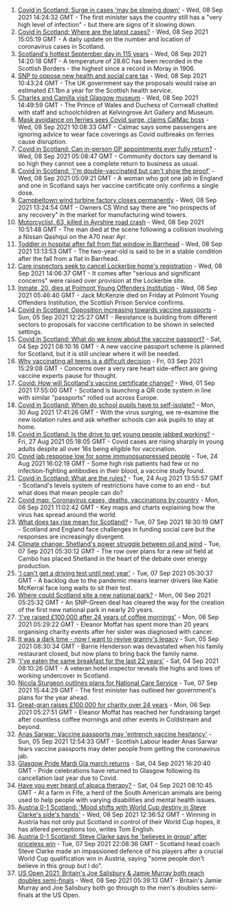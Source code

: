1. [Covid in Scotland: Surge in cases 'may be slowing down'](https://www.bbc.co.uk/news/uk-scotland-58491737?at_medium=RSS&at_campaign=KARANGA) - Wed, 08 Sep 2021 14:24:32 GMT - The first minister says the country still has a "very high level of infection" - but there are signs of it slowing down.
2. [Covid in Scotland: Where are the latest cases?](https://www.bbc.co.uk/news/uk-scotland-53511877?at_medium=RSS&at_campaign=KARANGA) - Wed, 08 Sep 2021 15:05:19 GMT - A daily update on the number and location of coronavirus cases in Scotland.
3. [Scotland's hottest September day in 115 years](https://www.bbc.co.uk/news/uk-scotland-south-scotland-58491958?at_medium=RSS&at_campaign=KARANGA) - Wed, 08 Sep 2021 14:20:18 GMT - A temperature of 28.6C has been recorded in the Scottish Borders - the highest since a record in Moray in 1906.
4. [SNP to oppose new health and social care tax](https://www.bbc.co.uk/news/uk-scotland-scotland-politics-58487834?at_medium=RSS&at_campaign=KARANGA) - Wed, 08 Sep 2021 10:43:24 GMT - The UK government say the proposals would raise an estimated £1.1bn a year for the Scottish health service.
5. [Charles and Camilla visit Glasgow museum](https://www.bbc.co.uk/news/uk-scotland-glasgow-west-58484800?at_medium=RSS&at_campaign=KARANGA) - Wed, 08 Sep 2021 14:49:59 GMT - The Prince of Wales and Duchess of Cornwall chatted with staff and schoolchildren at Kelvingrove Art Gallery and Museum.
6. [Mask avoidance on ferries sees Covid surge, claims CalMac boss](https://www.bbc.co.uk/news/uk-scotland-highlands-islands-58487363?at_medium=RSS&at_campaign=KARANGA) - Wed, 08 Sep 2021 10:08:33 GMT - Calmac says some passengers are ignoring advice to wear face coverings as Covid outbreaks on ferries cause disruption.
7. [Covid in Scotland: Can in-person GP appointments ever fully return?](https://www.bbc.co.uk/news/uk-scotland-58481878?at_medium=RSS&at_campaign=KARANGA) - Wed, 08 Sep 2021 05:08:47 GMT - Community doctors say demand is so high they cannot see a complete return to business as usual.
8. [Covid in Scotland: 'I'm double-vaccinated but can't show the proof'](https://www.bbc.co.uk/news/uk-scotland-58475922?at_medium=RSS&at_campaign=KARANGA) - Wed, 08 Sep 2021 05:09:21 GMT - A woman who got one jab in England and one in Scotland says her vaccine certificate only confirms a single dose.
9. [Campbeltown wind turbine factory closes permanently](https://www.bbc.co.uk/news/uk-scotland-58488135?at_medium=RSS&at_campaign=KARANGA) - Wed, 08 Sep 2021 13:24:54 GMT - Owners CS Wind say there are "no prospects of any recovery" in the market for manufacturing wind towers.
10. [Motorcyclist, 63, killed in Ayrshire road crash](https://www.bbc.co.uk/news/uk-scotland-glasgow-west-58484798?at_medium=RSS&at_campaign=KARANGA) - Wed, 08 Sep 2021 10:51:48 GMT - The man died at the scene following a collision involving a Nissan Qashqui on the A70 near Ayr.
11. [Toddler in hospital after fall from flat window in Barrhead](https://www.bbc.co.uk/news/uk-scotland-glasgow-west-58484799?at_medium=RSS&at_campaign=KARANGA) - Wed, 08 Sep 2021 13:13:53 GMT - The two-year-old is said to be in a stable condition after the fall from a flat in Barrhead.
12. [Care inspectors seek to cancel Lockerbie home's registration](https://www.bbc.co.uk/news/uk-scotland-south-scotland-58487257?at_medium=RSS&at_campaign=KARANGA) - Wed, 08 Sep 2021 14:06:37 GMT - It comes after "serious and significant concerns" were raised over provision at the Lockerbie site.
13. [Inmate, 20, dies at Polmont Young Offenders Institution](https://www.bbc.co.uk/news/uk-scotland-58484856?at_medium=RSS&at_campaign=KARANGA) - Wed, 08 Sep 2021 05:46:40 GMT - Jack McKenzie died on Friday at Polmont Young Offenders Institution, the Scottish Prison Service confirms.
14. [Covid in Scotland: Opposition increasing towards vaccine passports](https://www.bbc.co.uk/news/uk-scotland-scotland-politics-58453551?at_medium=RSS&at_campaign=KARANGA) - Sun, 05 Sep 2021 12:25:27 GMT - Resistance is building from different sectors to proposals for vaccine certification to be shown in selected settings.
15. [Covid in Scotland: What do we know about the vaccine passport?](https://www.bbc.co.uk/news/uk-scotland-58422607?at_medium=RSS&at_campaign=KARANGA) - Sat, 04 Sep 2021 08:10:16 GMT - A new vaccine passport scheme is planned for Scotland, but it is still unclear where it will be needed.
16. [Why vaccinating all teens is a difficult decision](https://www.bbc.co.uk/news/health-58423152?at_medium=RSS&at_campaign=KARANGA) - Fri, 03 Sep 2021 15:29:08 GMT - Concerns over a very rare heart side-effect are giving vaccine experts pause for thought.
17. [Covid: How will Scotland's vaccine certificate change?](https://www.bbc.co.uk/news/uk-scotland-57519070?at_medium=RSS&at_campaign=KARANGA) - Wed, 01 Sep 2021 17:55:00 GMT - Scotland is launching a QR code system in line with similar "passports" rolled out across Europe.
18. [Covid in Scotland: When do school pupils have to self-isolate?](https://www.bbc.co.uk/news/uk-scotland-58381883?at_medium=RSS&at_campaign=KARANGA) - Mon, 30 Aug 2021 17:41:26 GMT - With the virus surging, we re-examine the new isolation rules and ask whether schools can ask pupils to stay at home.
19. [Covid in Scotland: Is the drive to get young people jabbed working?](https://www.bbc.co.uk/news/uk-scotland-58342389?at_medium=RSS&at_campaign=KARANGA) - Fri, 27 Aug 2021 05:18:05 GMT - Covid cases are rising sharply in young adults despite all over 16s being eligible for vaccination.
20. [Covid jab response low for some immunosuppressed people](https://www.bbc.co.uk/news/health-58317261?at_medium=RSS&at_campaign=KARANGA) - Tue, 24 Aug 2021 16:02:19 GMT - Some high risk patients had few or no infection-fighting antibodies in their blood, a vaccine study found.
21. [Covid in Scotland: What are the rules?](https://www.bbc.co.uk/news/uk-scotland-53166816?at_medium=RSS&at_campaign=KARANGA) - Tue, 24 Aug 2021 13:55:57 GMT - Scotland's levels system of restrictions have come to an end - but what does that mean people can do?
22. [Covid map: Coronavirus cases, deaths, vaccinations by country](https://www.bbc.co.uk/news/world-51235105?at_medium=RSS&at_campaign=KARANGA) - Mon, 06 Sep 2021 11:02:42 GMT - Key maps and charts explaining how the virus has spread around the world.
23. [What does tax rise mean for Scotland?](https://www.bbc.co.uk/news/uk-scotland-58473158?at_medium=RSS&at_campaign=KARANGA) - Tue, 07 Sep 2021 18:30:19 GMT - Scotland and England face challenges in funding social care but the responses are increasingly divergent.
24. [Climate change: Shetland's power struggle between oil and wind](https://www.bbc.co.uk/news/uk-scotland-58464439?at_medium=RSS&at_campaign=KARANGA) - Tue, 07 Sep 2021 05:30:12 GMT - The row over plans for a new oil field at Cambo has placed Shetland in the heart of the debate over energy production.
25. ['I can't get a driving test until next year'](https://www.bbc.co.uk/news/uk-scotland-58435040?at_medium=RSS&at_campaign=KARANGA) - Tue, 07 Sep 2021 05:30:37 GMT - A backlog due to the pandemic means learner drivers like Katie McKerral face long waits to sit their test.
26. [Where could Scotland site a new national park?](https://www.bbc.co.uk/news/uk-scotland-south-scotland-58400051?at_medium=RSS&at_campaign=KARANGA) - Mon, 06 Sep 2021 05:25:32 GMT - An SNP-Green deal has cleared the way for the creation of the first new national park in nearly 20 years.
27. ['I've raised £100,000 after 24 years of coffee mornings'](https://www.bbc.co.uk/news/uk-scotland-south-scotland-58383506?at_medium=RSS&at_campaign=KARANGA) - Mon, 06 Sep 2021 05:29:22 GMT - Eleanor Moffat has spent more than 20 years organising charity events after her sister was diagnosed with cancer.
28. [It was a dark time - now I want to revive granny's legacy](https://www.bbc.co.uk/news/uk-scotland-edinburgh-east-fife-58429014?at_medium=RSS&at_campaign=KARANGA) - Sun, 05 Sep 2021 08:30:34 GMT - Barrie Henderson was devastated when his family restaurant closed, but now plans to bring back the family name.
29. ['I've eaten the same breakfast for the last 22 years'](https://www.bbc.co.uk/news/uk-scotland-scotland-business-58323888?at_medium=RSS&at_campaign=KARANGA) - Sat, 04 Sep 2021 08:10:26 GMT - A veteran hotel inspector reveals the highs and lows of working undercover in Scotland.
30. [Nicola Sturgeon outlines plans for National Care Service](https://www.bbc.co.uk/news/uk-scotland-58480750?at_medium=RSS&at_campaign=KARANGA) - Tue, 07 Sep 2021 15:44:29 GMT - The first minister has outlined her government's plans for the year ahead.
31. [Great-gran raises £100,000 for charity over 24 years](https://www.bbc.co.uk/news/uk-scotland-58440739?at_medium=RSS&at_campaign=KARANGA) - Mon, 06 Sep 2021 05:27:51 GMT - Eleanor Moffat has reached her fundraising target after countless coffee mornings and other events in Coldstream and beyond.
32. [Anas Sarwar: Vaccine passports may 'entrench vaccine hesitancy'](https://www.bbc.co.uk/news/uk-scotland-58455886?at_medium=RSS&at_campaign=KARANGA) - Sun, 05 Sep 2021 12:54:33 GMT - Scottish Labour leader Anas Sarwar fears vaccine passports may deter people from getting the coronavirus jab.
33. [Glasgow Pride Mardi Gla march returns](https://www.bbc.co.uk/news/uk-scotland-58450443?at_medium=RSS&at_campaign=KARANGA) - Sat, 04 Sep 2021 16:20:40 GMT - Pride celebrations have returned to Glasgow following its cancellation last year due to Covid.
34. [Have you ever heard of alpaca therapy?](https://www.bbc.co.uk/news/uk-scotland-58423392?at_medium=RSS&at_campaign=KARANGA) - Sat, 04 Sep 2021 08:10:45 GMT - At a farm in Fife, a herd of the South American animals are being used to help people with varying disabilities and mental health issues.
35. [Austria 0-1 Scotland: 'Mood shifts with World Cup destiny in Steve Clarke's side's hands'](https://www.bbc.co.uk/sport/football/58488393?at_medium=RSS&at_campaign=KARANGA) - Wed, 08 Sep 2021 12:36:52 GMT - Winning in Austria has not only put Scotland in control of their World Cup hopes, it has altered perceptions too, writes Tom English.
36. [Austria 0-1 Scotland: Steve Clarke says he 'believes in group' after priceless win](https://www.bbc.co.uk/sport/football/58483103?at_medium=RSS&at_campaign=KARANGA) - Tue, 07 Sep 2021 22:08:36 GMT - Scotland head coach Steve Clarke made an impassioned defence of his players after a crucial World Cup qualification win in Austria, saying "some people don't believe in this group but I do".
37. [US Open 2021: Britain's Joe Salisbury & Jamie Murray both reach doubles semi-finals](https://www.bbc.co.uk/sport/tennis/58483371?at_medium=RSS&at_campaign=KARANGA) - Wed, 08 Sep 2021 05:39:13 GMT - Britain's Jamie Murray and Joe Salisbury both go through to the men's doubles semi-finals at the US Open.
